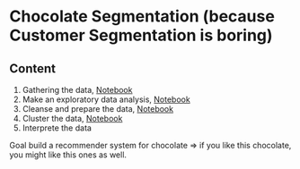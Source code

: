 # Chocolate Segmentation (because Customer Segmentation is boring)

## Content

1. Gathering the data, [Notebook](src/request_and_save_data.ipynb)
2. Make an exploratory data analysis, [Notebook](src/EDA_and_cleansing.ipynb)
3. Cleanse and prepare the data, [Notebook](src/EDA_and_cleansing.ipynb)
4. Cluster the data, [Notebook](src/Clustering_and_Interpretation.ipynb)
5. Interprete the data

Goal build a recommender system for chocolate => if you like this chocolate, you might like this ones as well.
